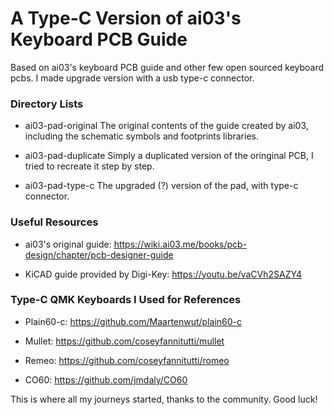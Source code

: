# A Type-C Version of ai03's Keyboard PCB Guide

Based on ai03's keyboard PCB guide and other few open sourced keyboard pcbs.
I made upgrade version with a usb type-c connector.

### Directory Lists
* ai03-pad-original
The original contents of the guide created by ai03, including the schematic symbols and footprints libraries.

* ai03-pad-duplicate
Simply a duplicated version of the oringinal PCB, I tried to recreate it step by step.

* ai03-pad-type-c
The upgraded (?) version of the pad, with type-c connector.

### Useful Resources

* ai03's original guide:
https://wiki.ai03.me/books/pcb-design/chapter/pcb-designer-guide

* KiCAD guide provided by Digi-Key:
https://youtu.be/vaCVh2SAZY4

### Type-C QMK Keyboards I Used for References
* Plain60-c:
https://github.com/Maartenwut/plain60-c

* Mullet:
https://github.com/coseyfannitutti/mullet

* Remeo:
https://github.com/coseyfannitutti/romeo

* CO60:
https://github.com/jmdaly/CO60

This is where all my journeys started, thanks to the community.
Good luck!




